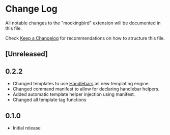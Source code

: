 # Change Log

All notable changes to the "mockingbird" extension will be documented in this file.

Check [Keep a Changelog](http://keepachangelog.com/) for recommendations on how to structure this file.

## [Unreleased]

## 0.2.2
- Changed templates to use [Handlebars](https://handlebarsjs.com) as new templating engine.
- Changed command manifest to allow for declaring handlebar helpers.
- Added automatic template helper injection using manifest.
- Changed all template tag functions

## 0.1.0
- Initial release
